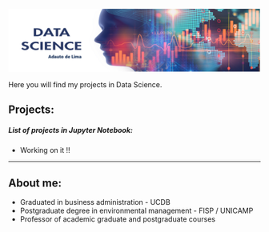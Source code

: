 <p align="center">
  <img src="DataScience1-01 banner.png" >
</p>

<p align="left">
Here you will find my projects in Data Science.
  
<b><h2>Projects:</b></h2>

<b><h5>List of projects in Jupyter Notebook:</b></h5>

* Working on it !!

<hr></hr>

<b><h2>About me:</b></h2>
* Graduated in business administration - UCDB
* Postgraduate degree in environmental management - FISP / UNICAMP
* Professor of academic graduate and postgraduate courses
</p>
